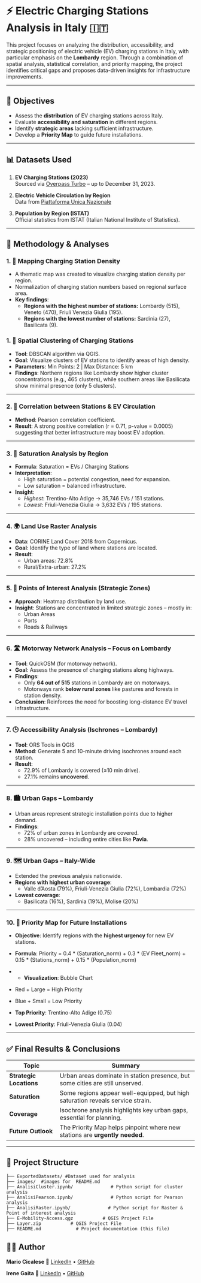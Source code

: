 # ⚡ Electric Charging Stations Analysis in Italy 🇮🇹

This project focuses on analyzing the distribution, accessibility, and strategic positioning of electric vehicle (EV) charging stations in Italy, with particular emphasis on the **Lombardy** region. Through a combination of spatial analysis, statistical correlation, and priority mapping, the project identifies critical gaps and proposes data-driven insights for infrastructure improvements.

---

## 🎯 Objectives

- Assess the **distribution** of EV charging stations across Italy.
- Evaluate **accessibility and saturation** in different regions.
- Identify **strategic areas** lacking sufficient infrastructure.
- Develop a **Priority Map** to guide future installations.

---

## 📊 Datasets Used

1. **EV Charging Stations (2023)**  
   Sourced via [Overpass Turbo](https://overpass-turbo.eu/) – up to December 31, 2023.

2. **Electric Vehicle Circulation by Region**  
   Data from [Piattaforma Unica Nazionale](https://www.piattaformaunicanazionale.it/territory-bev)

3. **Population by Region (ISTAT)**  
   Official statistics from ISTAT (Italian National Institute of Statistics).

---

## 🧪 Methodology & Analyses
### 1. 🔴 Mapping Charging Station Density
- A thematic map was created to visualize charging station density per region.
- Normalization of charging station numbers based on regional surface area.
- **Key findings**:
  - **Regions with the highest number of stations:** Lombardy (515), Veneto (470), Friuli Venezia Giulia (195).
  - **Regions with the lowest number of stations:** Sardinia (27), Basilicata (9).

### 1. 🧩 Spatial Clustering of Charging Stations
- **Tool**: DBSCAN algorithm via QGIS.
- **Goal**: Visualize clusters of EV stations to identify areas of high density.
- **Parameters**: Min Points: 2 | Max Distance: 5 km  
- **Findings**: Northern regions like Lombardy show higher cluster concentrations (e.g., 465 clusters), while southern areas like Basilicata show minimal presence (only 5 clusters).

---

### 2. 🔗 Correlation between Stations & EV Circulation
- **Method**: Pearson correlation coefficient.  
- **Result**: A strong positive correlation (r = 0.71, p-value = 0.0005) suggesting that better infrastructure may boost EV adoption.

---

### 3. 🔄 Saturation Analysis by Region
- **Formula**: Saturation = EVs / Charging Stations  
- **Interpretation**:
  - High saturation = potential congestion, need for expansion.
  - Low saturation = balanced infrastructure.  
- **Insight**:  
  - *Highest*: Trentino-Alto Adige → 35,746 EVs / 151 stations.  
  - *Lowest*: Friuli-Venezia Giulia → 3,632 EVs / 195 stations.

---

### 4. 🌍 Land Use Raster Analysis
- **Data**: CORINE Land Cover 2018 from Copernicus.  
- **Goal**: Identify the type of land where stations are located.  
- **Result**:  
  - Urban areas: 72.8%  
  - Rural/Extra-urban: 27.2%

---

### 5. 📍 Points of Interest Analysis (Strategic Zones)
- **Approach**: Heatmap distribution by land use.  
- **Insight**: Stations are concentrated in limited strategic zones – mostly in:
  - Urban Areas
  - Ports
  - Roads & Railways

---

### 6. 🛣️ Motorway Network Analysis – Focus on Lombardy
- **Tool**: QuickOSM (for motorway network).  
- **Goal**: Assess the presence of charging stations along highways.  
- **Findings**:  
  - Only **64 out of 515** stations in Lombardy are on motorways.
  - Motorways rank **below rural zones** like pastures and forests in station density.
- **Conclusion**: Reinforces the need for boosting long-distance EV travel infrastructure.

---

### 7. 🕒 Accessibility Analysis (Ischrones – Lombardy)
- **Tool**: ORS Tools in QGIS  
- **Method**: Generate 5 and 10-minute driving isochrones around each station.  
- **Result**:  
  - 72.9% of Lombardy is covered (≤10 min drive).  
  - 27.1% remains **uncovered**.

---

### 8. 🏙️ Urban Gaps – Lombardy
- Urban areas represent strategic installation points due to higher demand.
- **Findings**:  
  - 72% of urban zones in Lombardy are covered.  
  - 28% uncovered – including entire cities like **Pavia**.

---

### 9. 🗺️ Urban Gaps – Italy-Wide
- Extended the previous analysis nationwide.
- **Regions with highest urban coverage**:  
  - Valle d’Aosta (79%), Friuli-Venezia Giulia (72%), Lombardia (72%)  
- **Lowest coverage**:  
  - Basilicata (16%), Sardinia (19%), Molise (20%)

---

### 10. 🔴 Priority Map for Future Installations
- **Objective**: Identify regions with the **highest urgency** for new EV stations.
- **Formula**: Priority = 0.4 * (Saturation_norm) + 0.3 * (EV Fleet_norm) + 0.15 * (Stations_norm) + 0.15 * (Population_norm)
- - **Visualization**: Bubble Chart  
- Red + Large = High Priority  
- Blue + Small = Low Priority

- **Top Priority**: Trentino-Alto Adige (0.75)  
- **Lowest Priority**: Friuli-Venezia Giulia (0.04)

---

## ✅ Final Results & Conclusions

| Topic              | Summary |
|--------------------|---------|
| **Strategic Locations** | Urban areas dominate in station presence, but some cities are still unserved. |
| **Saturation**         | Some regions appear well-equipped, but high saturation reveals service strain. |
| **Coverage**           | Isochrone analysis highlights key urban gaps, essential for planning. |
| **Future Outlook**     | The Priority Map helps pinpoint where new stations are **urgently needed**. |

---

## 📁 Project Structure

```plaintext
├── ExportedDatasets/ #Dataset used for analysis
├── images/  #images for  README.md
├── AnalisiCluster.ipynb/              # Python script for cluster analysis
├── AnalisiPearson.ipynb/              # Python script for Pearson analysis
├── AnalisiRaster.ipynb/              # Python script for Raster & Point of interest analysis
├── E-Mobility-Access.qgz           # QGIS Project File
├── Layer.zip           # QGIS Project File
├── README.md             # Project documentation (this file)
```
## 👨‍💻 Author

**Mario Cicalese**
🔗 [LinkedIn](http://www.linkedin.com/in/mario-cicalese-5b26a5283) • [GitHub](https://github.com/MarioCicalese)

**Irene Gaita**
🔗 [LinkedIn](http://www.linkedin.com/in/irene-gaita-4ba32822b) • [GitHub](https://github.com/IreneGaita)
